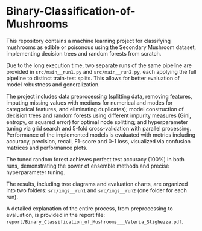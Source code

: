 # Binary-Classification-of-Mushrooms

This repository contains a machine learning project for classifying mushrooms as edible or poisonous using the Secondary Mushroom dataset, implementing decision trees and random forests from scratch. 

Due to the long execution time, two separate runs of the same pipeline are provided in `src/main__run1.py` and `src/main__run2.py`, each applying the full pipeline to distinct train-test splits. This allows for better evaluation of model robustness and generalization.

The project includes data preprocessing (splitting data, removing features, imputing missing values with medians for numerical and modes for categorical features, and eliminating duplicates); model construction of decision trees and random forests using different impurity measures (Gini, entropy, or squared error) for optimal node splitting; and hyperparameter tuning via grid search and 5-fold cross-validation with parallel processing.
Performance of the implemented models is evaluated with metrics including accuracy, precision, recall, F1-score and 0-1 loss, visualized via confusion matrices and performance plots. 

The tuned random forest achieves perfect test accuracy (100%) in both runs, demonstrating the power of ensemble methods and precise hyperparameter tuning. 

The results, including tree diagrams and evaluation charts, are organized into two folders: `src/imgs__run1` and `src/imgs__run2` (one folder for each run).

A detailed explanation of the entire process, from preprocessing to evaluation, is provided in the report file: `report/Binary_Classification_of_Mushrooms___Valeria_Stighezza.pdf`.
